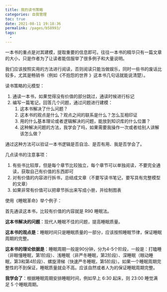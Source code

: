 ```yaml
---
title: 我的读书策略
categories: 自我管理
toc: true
date: 2021-08-11 19:18:36
permalink: /pages/b58993/
tags: 
  - 
---
```


一本书的重点是对其建模，提取重要的信息即可。往往一本书的精华只有一篇文章的大小，只是作者为了让读者能信服举了很多例子和大量说明。

我们应该按照实用的方法进行阅读，否则阅读只能当做娱乐，同时一些书的废话比较多，尤其是畅销书（例如《不抱怨的世界 》这本书几句话就能说清楚）。

读书策略的元模型：

1. 通读一本书，如果觉得没有价值的部分跳过，通读时候进行标记
2. 编写一篇笔记，回答几个问题，通过问题进行建模：
   1. 这本书解决了什么问题？
   2. 这本书的观点是什么？观点之间的联系是什么？怎么互相印证
   3. 用的什么基本理论或者逻辑解决的问题，能放到知识库的什么位置？
   4. 这种解决问题的方法，我学会了吗，如果需要我操作一次或者给别人讲解该怎么做？

通过这种方法可以验证一本书逻辑是否自洽、是否有用、我是否学会了。

几点读书的注意事项：

1. 有些书比较厚，但是每个章节比较独立，每个章节可以单独阅读，不要完全通读，获取自己有价值的东西即可
2. 对有价值的内容进行拆书，总结成文章（不要写读书笔记，要写具有完整模型的文章）
3. 如果非常有价值可以把章节拆出来写成小册，并绘制图表

使用《睡眠革命》举个例子：

首先通读这本书，比较有价值的内容就是 R90 睡眠法。

**这本书解决的问题**：现代人睡眠不佳的问题，提高睡眠质量。

**这本书的观点是**：睡眠时间只是睡眠质量的一部分，应该按照睡眠节律，保证睡眠周期的完整。

**这本书的理论依据是**：睡眠周期一般是90分钟，分为4-5个阶段，一般是：打瞌睡（非眼懂睡眠，第1阶段）、浅睡眠（非严冬睡眠，第2阶段）、深睡眠（眼动睡眠，第3和第4阶段）、螺旋滑梯（快速严冬睡眠，第5阶段）。如果一个睡眠周期完整性的不到保证，睡眠质量就会不高。应该自然或者人为的保证睡眠周期完整。

**我学会了**：根据睡眠周期安排睡眠时间，例如早上 6:30 起床，则 23:00 睡觉满足 5 个睡眠周期。



